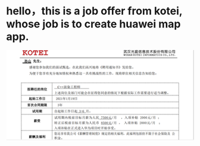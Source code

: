 # hello，this is a job offer from kotei, whose job is to create huawei map app.


![Pandao editor.md](https://github.com/jakoaltrd/jakoaltrd.github.io/blob/master/docs/kotei-offer.PNG "Pandao editor.md")
